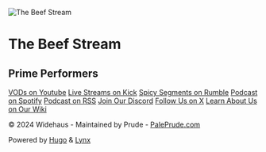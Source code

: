 ![The Beef Stream](img/thebeefstream.jpg)

The Beef Stream
===============

Prime Performers
----------------

[VODs on Youtube](https://www.youtube.com/@widehaus) [Live Streams on Kick](https://kick.com/thebeefyboys) [Spicy Segments on Rumble](https://rumble.com/c/c-1277401s) [Podcast on Spotify](https://open.spotify.com/show/5Id3iCvnKG8snbyVgmKRGf) [Podcast on RSS](https://rss.com/podcasts/thebeefyboys/) [Join Our Discord](https://wideboys.win/) [Follow Us on X](https://x.com/beefiestboys) [Learn About Us on Our Wiki](https://wideboys.org/)

© 2024 Widehaus - Maintained by Prude - [PalePrude.com](https://paleprude.com/)

Powered by [Hugo](https://gohugo.io/) & [Lynx](https://git.io/hugo-lynx)